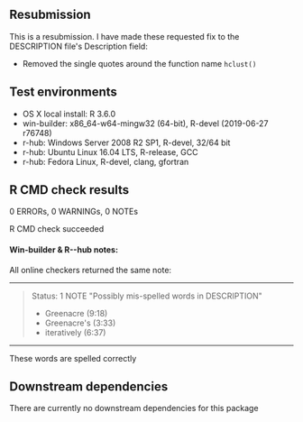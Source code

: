 ## Resubmission
This is a resubmission. I have made these requested fix to the DESCRIPTION file's Description field:

* Removed the single quotes around the function name `hclust()`

  
## Test environments
* OS X local install: R 3.6.0
* win-builder: x86_64-w64-mingw32 (64-bit), R-devel (2019-06-27 r76748)
* r-hub: Windows Server 2008 R2 SP1, R-devel, 32/64 bit
* r-hub: Ubuntu Linux 16.04 LTS, R-release, GCC
* r-hub: Fedora Linux, R-devel, clang, gfortran
   
## R CMD check results

0 ERRORs, 0 WARNINGs, 0 NOTEs

R CMD check succeeded

#### Win-builder & R--hub notes:

All online checkers returned the same note:
    
------
    
> Status: 1 NOTE "Possibly mis-spelled words in DESCRIPTION"
>    
>  * Greenacre (9:18)
>  * Greenacre's (3:33)
>  * iteratively (6:37)

--------
    
These words are spelled correctly

## Downstream dependencies

There are currently no downstream dependencies for this package
